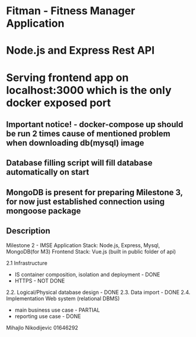 # Fitman - Fitness Manager Application
# Node.js and Express Rest API
# Serving frontend app on localhost:3000 which is the only docker exposed port

## Important notice! - docker-compose up should be run 2 times cause of mentioned problem when downloading db(mysql) image
## Database filling script will fill database automatically on start
## MongoDB is present for preparing Milestone 3, for now just established connection using mongoose package

## Description
Milestone 2 - IMSE
Application Stack: Node.js, Express, Mysql, MongoDB(for M3)
Frontend Stack:    Vue.js (built in public folder of api)

2.1 Infrastructure
- IS container composition, isolation and deployment - DONE
- HTTPS                                              - NOT DONE

2.2. Logical/Physical database design                - DONE
2.3. Data import                                     - DONE
2.4. Implementation Web system (relational DBMS)
 - main business use case                            - PARTIAL
 - reporting use case                                - DONE

Mihajlo Nikodijevic
01646292
